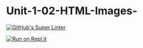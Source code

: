 # Unit-1-02-HTML-Images-
[![GitHub's Super Linter](https://github.com/ICD2O-Digital-Tech-ChibuikemN/Unit-1-02-HTML-Images-/workflows/GitHub's%20Super%20Linter/badge.svg)](https://github.com/ICD2O-Digital-Tech-ChibuikemN/Unit-1-02-HTML-Images-/actions)


[![Run on Repl.it](https://repl.it/badge/github/ICD2O-Digital-Tech-ChibuikemN/Unit-1-02-HTML-Images-)](https://repl.it/github/ICD2O-Digital-Tech-ChibuikemN/Unit-1-02-HTML-Images-)

